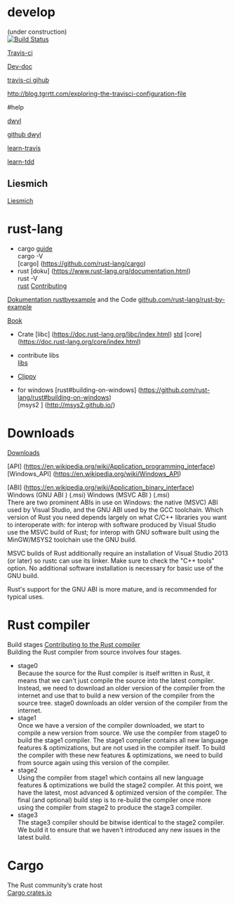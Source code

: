 # develop   


  (under construction)   
[![Build Status](https://secure.travis-ci.org/robisys/develop.svg?branch=master)](https://travis-ci.org/robisys/develop)

[Travis-ci](https://en.wikipedia.org/wiki/Travis_CI)

[Dev-doc](https://github.com/robisys/develop/blob/master/Dev-doc.md)

[travis-ci  gihub](https://github.com/travis-ci/travis-ci)

http://blog.tgrrtt.com/exploring-the-travisci-configuration-file

#help

[dwyl](https://dwyl.com/) 

[github dwyl](https://github.com/dwyl)

[learn-travis](https://github.com/dwyl/learn-travis)

[learn-tdd](https://github.com/dwyl/learn-tdd)


## Liesmich
[Liesmich](Liesmich.md)
   
# rust-lang  
* cargo   [guide](http://doc.crates.io/guide.html)   
  cargo -V    
[cargo] (https://github.com/rust-lang/cargo)
* rust    [doku]   (https://www.rust-lang.org/documentation.html)    
  rust -V    
[rust](https://github.com/rust-lang/rust)  [ Contributing](https://github.com/rust-lang/rust/blob/master/CONTRIBUTING.md)  

[Dokumentation ](https://doc.rust-lang.org/book/documentation.html) 
[ rustbyexample](http://rustbyexample.com/index.html) 
and the  Code  [github.com/rust-lang/rust-by-example](https://github.com/rust-lang/rust-by-example)

[Book](https://doc.rust-lang.org/book/)

* Crate
[libc] (https://doc.rust-lang.org/libc/index.html) 
[std](https://doc.rust-lang.org/std/)
[core]    (https://doc.rust-lang.org/core/index.html)
    
 
* contribute libs  
  [libs](https://www.rust-lang.org/contribute-libs.html)   

* [Clippy](https://github.com/Manishearth/rust-clippy)

* for windows
[rust#building-on-windows] (https://github.com/rust-lang/rust#building-on-windows)  
 [msys2 ] (http://msys2.github.io/)  

# Downloads  

[Downloads](https://www.rust-lang.org/downloads.html)  

[API]   (https://en.wikipedia.org/wiki/Application_programming_interface)
[Windows_API] (https://en.wikipedia.org/wiki/Windows_API)

[ABI]  (https://en.wikipedia.org/wiki/Application_binary_interface)  
Windows (GNU ABI ) (.msi) 	 Windows (MSVC ABI ) (.msi)    
There are two prominent ABIs in use on Windows: the native (MSVC) ABI used by Visual Studio, and the GNU ABI used by the GCC toolchain. Which version of Rust you need depends largely on what C/C++ libraries you want to interoperate with: for interop with software produced by Visual Studio use the MSVC build of Rust; for interop with GNU software built using the MinGW/MSYS2 toolchain use the GNU build.

MSVC builds of Rust additionally require an installation of Visual Studio 2013 (or later) so rustc can use its linker. Make sure to check the "C++ tools" option. No additional software installation is necessary for basic use of the GNU build.

Rust's support for the GNU ABI is more mature, and is recommended for typical uses. 



#  Rust compiler   
 Build stages [Contributing to the Rust compiler](https://gregchapple.com/contributing-to-the-rust-compiler/)       
  Building the Rust compiler from source involves four stages.
  * stage0    
Because the source for the Rust compiler is itself written in Rust, it means that we can't just compile the source into the latest compiler. Instead, we need to download an older version of the compiler from the internet and use that to build a new version of the compiler from the source tree.
stage0 downloads an older version of the compiler from the internet.
  * stage1    
Once we have a version of the compiler downloaded, we start to compile a new version from source. We use the compiler from stage0 to build the stage1 compiler.
The stage1 compiler contains all new language features & optimizations, but are not used in the compiler itself. To build the compiler with these new features & optimizations, we need to build from source again using this version of the compiler.
  * stage2  
Using the compiler from stage1 which contains all new language features & optimizations we build the stage2 compiler. At this point, we have the latest, most advanced & optimized version of the compiler.
The final (and optional) build step is to re-build the compiler once more using the compiler from stage2 to produce the stage3 compiler.
  * stage3   
The stage3 compiler should be bitwise identical to the stage2 compiler. We build it to ensure that we haven't introduced any new issues in the latest build.

# Cargo  
  The Rust community’s crate host   
[Cargo crates.io](https://crates.io/)


